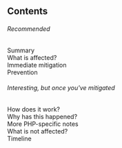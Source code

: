 <div id="toc" markdown="1">

## Contents

###### Recommended

* [Summary](#top)
* [What is affected?](#affected-summary)
* [Immediate mitigation](#fix-now)
* [Prevention](#prevent)

###### Interesting, but once you've mitigated

* [How does it work?](#how-it-works)
* [Why has this happened?](#why)
* [More PHP-specific notes](#php-more)
* [What is not affected?](#fine)
* [Timeline](#timeline)

</div>
